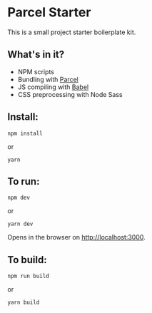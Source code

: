 # Parcel Starter

This is a small project starter boilerplate kit.

## What's in it?

- NPM scripts
- Bundling with [Parcel](https://parceljs.org/)
- JS compiling with [Babel](https://babeljs.io/)
- CSS preprocessing with Node Sass

## Install:

```
npm install
```

or

```
yarn
```

## To run:

```
npm dev
```

or

```
yarn dev
```

Opens in the browser on [http://localhost:3000](http://localhost:3000).

## To build:

```
npm run build
```

or

```
yarn build
```
